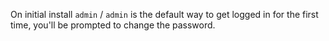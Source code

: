 On initial install `admin` / `admin` is the default way to get logged in for the first time, you'll be prompted to change the password.
